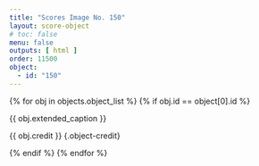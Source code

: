 ```yaml
---
title: "Scores Image No. 150"
layout: score-object
# toc: false
menu: false
outputs: [ html ]
order: 11500
object:
  - id: "150"
---
```


{% for obj in objects.object_list %}
{% if obj.id == object[0].id %}

{{ obj.extended_caption }}

{{ obj.credit }} {.object-credit}

{% endif %}
{% endfor %}
